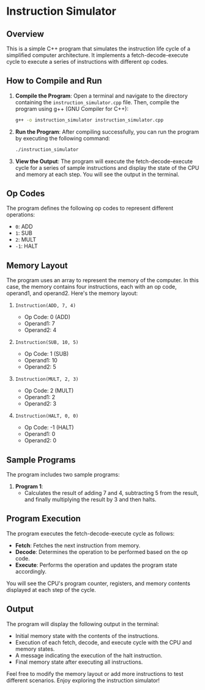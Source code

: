# Instruction Simulator

## Overview

This is a simple C++ program that simulates the instruction life cycle of a simplified computer architecture. It implements a fetch-decode-execute cycle to execute a series of instructions with different op codes.

## How to Compile and Run

1. **Compile the Program**:
   Open a terminal and navigate to the directory containing the `instruction_simulator.cpp` file. Then, compile the program using g++ (GNU Compiler for C++):

   ```bash
   g++ -o instruction_simulator instruction_simulator.cpp
   ```

2. **Run the Program**:
   After compiling successfully, you can run the program by executing the following command:

   ```bash
   ./instruction_simulator
   ```

3. **View the Output**:
   The program will execute the fetch-decode-execute cycle for a series of sample instructions and display the state of the CPU and memory at each step. You will see the output in the terminal.

## Op Codes

The program defines the following op codes to represent different operations:

- `0`: ADD
- `1`: SUB
- `2`: MULT
- `-1`: HALT

## Memory Layout

The program uses an array to represent the memory of the computer. In this case, the memory contains four instructions, each with an op code, operand1, and operand2. Here's the memory layout:

1. `Instruction(ADD, 7, 4)`
   - Op Code: 0 (ADD)
   - Operand1: 7
   - Operand2: 4

2. `Instruction(SUB, 10, 5)`
   - Op Code: 1 (SUB)
   - Operand1: 10
   - Operand2: 5

3. `Instruction(MULT, 2, 3)`
   - Op Code: 2 (MULT)
   - Operand1: 2
   - Operand2: 3

4. `Instruction(HALT, 0, 0)`
   - Op Code: -1 (HALT)
   - Operand1: 0
   - Operand2: 0

## Sample Programs

The program includes two sample programs:

1. **Program 1**:
   - Calculates the result of adding 7 and 4, subtracting 5 from the result, and finally multiplying the result by 3 and then halts.

## Program Execution

The program executes the fetch-decode-execute cycle as follows:

- **Fetch**: Fetches the next instruction from memory.
- **Decode**: Determines the operation to be performed based on the op code.
- **Execute**: Performs the operation and updates the program state accordingly.

You will see the CPU's program counter, registers, and memory contents displayed at each step of the cycle.

## Output

The program will display the following output in the terminal:

- Initial memory state with the contents of the instructions.
- Execution of each fetch, decode, and execute cycle with the CPU and memory states.
- A message indicating the execution of the halt instruction.
- Final memory state after executing all instructions.

Feel free to modify the memory layout or add more instructions to test different scenarios. Enjoy exploring the instruction simulator!
